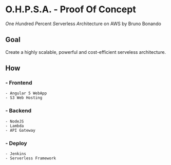 # O.H.P.S.A. - Proof Of Concept
*O*ne *H*undred *P*ercent *S*erverless *A*rchitecture on AWS by Bruno Bonando

## Goal
Create a highly scalable, powerful and cost-efficient serveless architecture.

## How
### - Frontend
    - Angular 5 WebApp
    - S3 Web Hosting
### - Backend
    - NodeJS
    - Lambda
    - API Gateway
### - Deploy
    - Jenkins
    - Serverless Framework